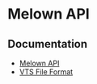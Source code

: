 # Melown API

## Documentation
* [Melown API](https://github.com/Melown/melown-api/wiki/Melown-API)
* [VTS File Format](https://github.com/Melown/melown-api/raw/master/doc/VTS2015R.pdf)

